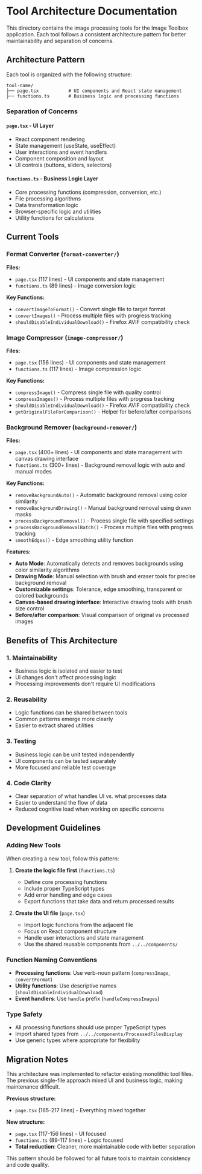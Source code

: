 # Tool Architecture Documentation

This directory contains the image processing tools for the Image Toolbox application. Each tool follows a consistent architecture pattern for better maintainability and separation of concerns.

## Architecture Pattern

Each tool is organized with the following structure:

```
tool-name/
├── page.tsx           # UI components and React state management
├── functions.ts       # Business logic and processing functions
```

### Separation of Concerns

#### `page.tsx` - UI Layer
- React component rendering
- State management (useState, useEffect)
- User interactions and event handlers
- Component composition and layout
- UI controls (buttons, sliders, selectors)

#### `functions.ts` - Business Logic Layer
- Core processing functions (compression, conversion, etc.)
- File processing algorithms
- Data transformation logic
- Browser-specific logic and utilities
- Utility functions for calculations

## Current Tools

### Format Converter (`format-converter/`)

**Files:**
- `page.tsx` (117 lines) - UI components and state management
- `functions.ts` (89 lines) - Image conversion logic

**Key Functions:**
- `convertImageToFormat()` - Convert single file to target format
- `convertImages()` - Process multiple files with progress tracking
- `shouldDisableIndividualDownload()` - Firefox AVIF compatibility check

### Image Compressor (`image-compressor/`)

**Files:**
- `page.tsx` (156 lines) - UI components and state management  
- `functions.ts` (117 lines) - Image compression logic

**Key Functions:**
- `compressImage()` - Compress single file with quality control
- `compressImages()` - Process multiple files with progress tracking
- `shouldDisableIndividualDownload()` - Firefox AVIF compatibility check
- `getOriginalFileForComparison()` - Helper for before/after comparisons

### Background Remover (`background-remover/`)

**Files:**
- `page.tsx` (400+ lines) - UI components and state management with canvas drawing interface
- `functions.ts` (300+ lines) - Background removal logic with auto and manual modes

**Key Functions:**
- `removeBackgroundAuto()` - Automatic background removal using color similarity
- `removeBackgroundDrawing()` - Manual background removal using drawn masks
- `processBackgroundRemoval()` - Process single file with specified settings
- `processBackgroundRemovalBatch()` - Process multiple files with progress tracking
- `smoothEdges()` - Edge smoothing utility function

**Features:**
- **Auto Mode**: Automatically detects and removes backgrounds using color similarity algorithms
- **Drawing Mode**: Manual selection with brush and eraser tools for precise background removal
- **Customizable settings**: Tolerance, edge smoothing, transparent or colored backgrounds
- **Canvas-based drawing interface**: Interactive drawing tools with brush size control
- **Before/after comparison**: Visual comparison of original vs processed images

## Benefits of This Architecture

### 1. Maintainability
- Business logic is isolated and easier to test
- UI changes don't affect processing logic
- Processing improvements don't require UI modifications

### 2. Reusability
- Logic functions can be shared between tools
- Common patterns emerge more clearly
- Easier to extract shared utilities

### 3. Testing
- Business logic can be unit tested independently
- UI components can be tested separately
- More focused and reliable test coverage

### 4. Code Clarity
- Clear separation of what handles UI vs. what processes data
- Easier to understand the flow of data
- Reduced cognitive load when working on specific concerns

## Development Guidelines

### Adding New Tools

When creating a new tool, follow this pattern:

1. **Create the logic file first** (`functions.ts`)
   - Define core processing functions
   - Include proper TypeScript types
   - Add error handling and edge cases
   - Export functions that take data and return processed results

2. **Create the UI file** (`page.tsx`)
   - Import logic functions from the adjacent file
   - Focus on React component structure
   - Handle user interactions and state management
   - Use the shared reusable components from `../../components/`

### Function Naming Conventions

- **Processing functions**: Use verb-noun pattern (`compressImage`, `convertFormat`)
- **Utility functions**: Use descriptive names (`shouldDisableIndividualDownload`)
- **Event handlers**: Use `handle` prefix (`handleCompressImages`)

### Type Safety

- All processing functions should use proper TypeScript types
- Import shared types from `../../components/ProcessedFilesDisplay`
- Use generic types where appropriate for flexibility

## Migration Notes

This architecture was implemented to refactor existing monolithic tool files. The previous single-file approach mixed UI and business logic, making maintenance difficult.

**Previous structure:**
- `page.tsx` (165-217 lines) - Everything mixed together

**New structure:**  
- `page.tsx` (117-156 lines) - UI focused
- `functions.ts` (89-117 lines) - Logic focused
- **Total reduction**: Cleaner, more maintainable code with better separation

This pattern should be followed for all future tools to maintain consistency and code quality. 